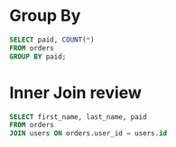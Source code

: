 # Group By

```sql
SELECT paid, COUNT(*)
FROM orders
GROUP BY paid;
```

# Inner Join review

```sql
SELECT first_name, last_name, paid
FROM orders
JOIN users ON orders.user_id = users.id
```
